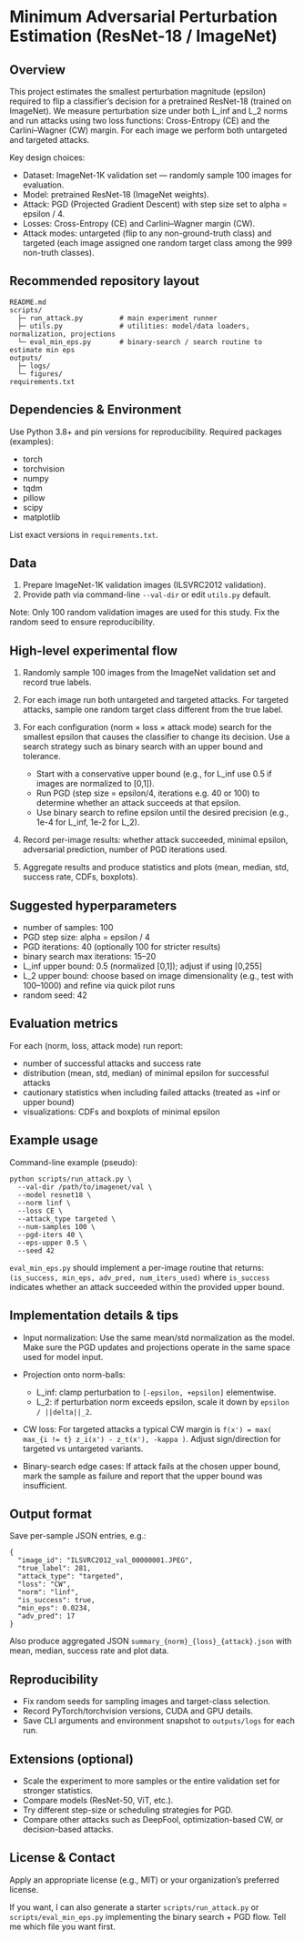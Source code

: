# Minimum Adversarial Perturbation Estimation (ResNet-18 / ImageNet)

## Overview

This project estimates the smallest perturbation magnitude (epsilon) required to flip a classifier’s decision for a pretrained ResNet-18 (trained on ImageNet). We measure perturbation size under both L\_inf and L\_2 norms and run attacks using two loss functions: Cross-Entropy (CE) and the Carlini–Wagner (CW) margin. For each image we perform both untargeted and targeted attacks.

Key design choices:

* Dataset: ImageNet-1K validation set — randomly sample 100 images for evaluation.
* Model: pretrained ResNet-18 (ImageNet weights).
* Attack: PGD (Projected Gradient Descent) with step size set to alpha = epsilon / 4.
* Losses: Cross-Entropy (CE) and Carlini–Wagner margin (CW).
* Attack modes: untargeted (flip to any non-ground-truth class) and targeted (each image assigned one random target class among the 999 non-truth classes).

## Recommended repository layout

```
README.md
scripts/
  ├─ run_attack.py         # main experiment runner
  ├─ utils.py              # utilities: model/data loaders, normalization, projections
  └─ eval_min_eps.py       # binary-search / search routine to estimate min eps
outputs/
  ├─ logs/
  └─ figures/
requirements.txt
```

## Dependencies & Environment

Use Python 3.8+ and pin versions for reproducibility. Required packages (examples):

* torch
* torchvision
* numpy
* tqdm
* pillow
* scipy
* matplotlib

List exact versions in `requirements.txt`.

## Data

1. Prepare ImageNet-1K validation images (ILSVRC2012 validation).
2. Provide path via command-line `--val-dir` or edit `utils.py` default.

Note: Only 100 random validation images are used for this study. Fix the random seed to ensure reproducibility.

## High-level experimental flow

1. Randomly sample 100 images from the ImageNet validation set and record true labels.
2. For each image run both untargeted and targeted attacks. For targeted attacks, sample one random target class different from the true label.
3. For each configuration (norm × loss × attack mode) search for the smallest epsilon that causes the classifier to change its decision. Use a search strategy such as binary search with an upper bound and tolerance.

   * Start with a conservative upper bound (e.g., for L\_inf use 0.5 if images are normalized to \[0,1]).
   * Run PGD (step size = epsilon/4, iterations e.g. 40 or 100) to determine whether an attack succeeds at that epsilon.
   * Use binary search to refine epsilon until the desired precision (e.g., 1e-4 for L\_inf, 1e-2 for L\_2).
4. Record per-image results: whether attack succeeded, minimal epsilon, adversarial prediction, number of PGD iterations used.
5. Aggregate results and produce statistics and plots (mean, median, std, success rate, CDFs, boxplots).

## Suggested hyperparameters

* number of samples: 100
* PGD step size: alpha = epsilon / 4
* PGD iterations: 40 (optionally 100 for stricter results)
* binary search max iterations: 15–20
* L\_inf upper bound: 0.5 (normalized \[0,1]); adjust if using \[0,255]
* L\_2 upper bound: choose based on image dimensionality (e.g., test with 100–1000) and refine via quick pilot runs
* random seed: 42

## Evaluation metrics

For each (norm, loss, attack mode) run report:

* number of successful attacks and success rate
* distribution (mean, std, median) of minimal epsilon for successful attacks
* cautionary statistics when including failed attacks (treated as +inf or upper bound)
* visualizations: CDFs and boxplots of minimal epsilon

## Example usage

Command-line example (pseudo):

```
python scripts/run_attack.py \
  --val-dir /path/to/imagenet/val \
  --model resnet18 \
  --norm linf \
  --loss CE \
  --attack_type targeted \
  --num-samples 100 \
  --pgd-iters 40 \
  --eps-upper 0.5 \
  --seed 42
```

`eval_min_eps.py` should implement a per-image routine that returns:
`(is_success, min_eps, adv_pred, num_iters_used)` where `is_success` indicates whether an attack succeeded within the provided upper bound.

## Implementation details & tips

* Input normalization: Use the same mean/std normalization as the model. Make sure the PGD updates and projections operate in the same space used for model input.
* Projection onto norm-balls:

  * L\_inf: clamp perturbation to `[-epsilon, +epsilon]` elementwise.
  * L\_2: if perturbation norm exceeds epsilon, scale it down by `epsilon / ||delta||_2`.
* CW loss: For targeted attacks a typical CW margin is `f(x') = max( max_{i != t} z_i(x') - z_t(x'), -kappa )`. Adjust sign/direction for targeted vs untargeted variants.
* Binary-search edge cases: If attack fails at the chosen upper bound, mark the sample as failure and report that the upper bound was insufficient.

## Output format

Save per-sample JSON entries, e.g.:

```
{
  "image_id": "ILSVRC2012_val_00000001.JPEG",
  "true_label": 281,
  "attack_type": "targeted",
  "loss": "CW",
  "norm": "linf",
  "is_success": true,
  "min_eps": 0.0234,
  "adv_pred": 17
}
```

Also produce aggregated JSON `summary_{norm}_{loss}_{attack}.json` with mean, median, success rate and plot data.

## Reproducibility

* Fix random seeds for sampling images and target-class selection.
* Record PyTorch/torchvision versions, CUDA and GPU details.
* Save CLI arguments and environment snapshot to `outputs/logs` for each run.

## Extensions (optional)

* Scale the experiment to more samples or the entire validation set for stronger statistics.
* Compare models (ResNet-50, ViT, etc.).
* Try different step-size or scheduling strategies for PGD.
* Compare other attacks such as DeepFool, optimization-based CW, or decision-based attacks.

## License & Contact

Apply an appropriate license (e.g., MIT) or your organization’s preferred license.

If you want, I can also generate a starter `scripts/run_attack.py` or `scripts/eval_min_eps.py` implementing the binary search + PGD flow. Tell me which file you want first.

